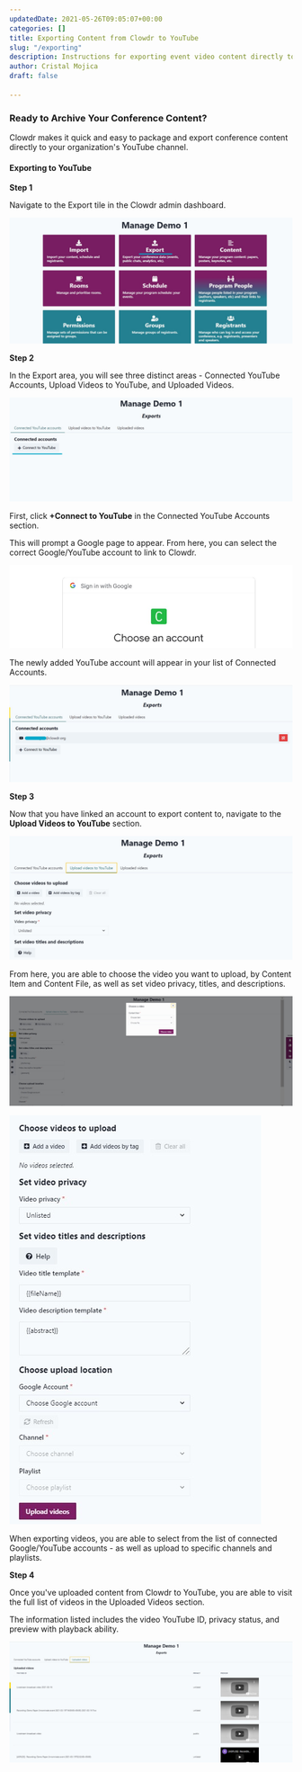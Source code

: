 ```yaml
---
updatedDate: 2021-05-26T09:05:07+00:00
categories: []
title: Exporting Content from Clowdr to YouTube
slug: "/exporting"
description: Instructions for exporting event video content directly to YouTube
author: Cristal Mojica
draft: false

---
```

### Ready to Archive Your Conference Content?

Clowdr makes it quick and easy to package and export conference content directly to your organization's YouTube channel.

#### Exporting to YouTube

**Step 1**

Navigate to the Export tile in the Clowdr admin dashboard.

![](/images/export-1.jpg)

**Step 2**

In the Export area, you will see three distinct areas - Connected YouTube Accounts, Upload Videos to YouTube, and Uploaded Videos.

![](/images/export-2.jpg)

First, click **+Connect to YouTube** in the Connected YouTube Accounts section.

This will prompt a Google page to appear. From here, you can select the correct Google/YouTube account to link to Clowdr.

![](/images/export-3.jpg)

The newly added YouTube account will appear in your list of Connected Accounts.

![](/images/export-4.jpg)

**Step 3**

Now that you have linked an account to export content to, navigate to the **Upload Videos to YouTube** section.

![](/images/export-5.jpg)

From here, you are able to choose the video you want to upload, by Content Item and Content File, as well as set video privacy, titles, and descriptions.

![](/images/export-7a.jpg)

![](/images/export-6.jpg)

When exporting videos, you are able to select from the list of connected Google/YouTube accounts - as well as upload to specific channels and playlists.

**Step 4**

Once you've uploaded content from Clowdr to YouTube, you are able to visit the full list of videos in the Uploaded Videos section. 

The information listed includes the video YouTube ID, privacy status, and preview with playback ability. 

![](/images/export-7.jpg)
